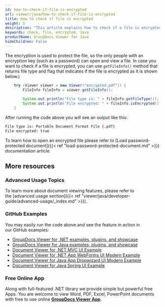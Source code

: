 ```yaml
---
id: how-to-check-if-file-is-encrypted
url: viewer/java/how-to-check-if-file-is-encrypted
title: How to check if file is encrypted
weight: 5
description: "This article explains how to check if a file is encrypted using GroupDocs.Viewer for Java."
keywords: check, file, encrypted, Java
productName: GroupDocs.Viewer for Java
hideChildren: False
---
```


The encryption is used to protect the file, so the only people with an encryption key (such as a password) can open and view a file.
In case you want to check if a file is encrypted, you can use `getFileInfo()` method that returns file type and flag that indicates if the file is encrypted as it is shown below.)

```java
    try (Viewer viewer = new Viewer("encrypted.pdf")) {
        FileInfo fileInfo = viewer.getFileInfo();
    
        System.out.println("File type is: " + fileInfo.getFileType());
        System.out.println("File encrypted: " + fileInfo.isEncrypted());
    }
```

After running the code above you will see an output like this:

```bash
File type is: Portable Document Format File (.pdf)
File encrypted: true
```

To learn how to open an encrypted file please refer to [Load password-protected document]({{< ref "load-password-protected-document.md" >}}) documentation article.

## More resources

### Advanced Usage Topics

To learn more about document viewing features, please refer to the [advanced usage section]({{< ref "viewer/java/developer-guide/advanced-usage/_index.md" >}}).

### GitHub Examples

You may easily run the code above and see the feature in action in our GitHub examples:

* [GroupDocs.Viewer for .NET examples, plugins, and showcase](https://github.com/groupdocs-viewer/GroupDocs.Viewer-for-.NET)
* [GroupDocs.Viewer for Java examples, plugins, and showcase](https://github.com/groupdocs-viewer/GroupDocs.Viewer-for-Java)
* [Document Viewer for .NET MVC UI Example](https://github.com/groupdocs-viewer/GroupDocs.Viewer-for-.NET-MVC)
* [Document Viewer for .NET App WebForms UI Modern Example](https://github.com/groupdocs-viewer/GroupDocs.Viewer-for-.NET-WebForms)
* [Document Viewer for Java App Dropwizard UI Modern Example](https://github.com/groupdocs-viewer/GroupDocs.Viewer-for-Java-Dropwizard)
* [Document Viewer for Java Spring UI Example](https://github.com/groupdocs-viewer/GroupDocs.Viewer-for-Java-Spring)

### Free Online App

Along with full-featured .NET library we provide simple but powerful free Apps.
You are welcome to view Word, PDF, Excel, PowerPoint documents with free to use online **[GroupDocs Viewer App](https://products.groupdocs.app/viewer)**.